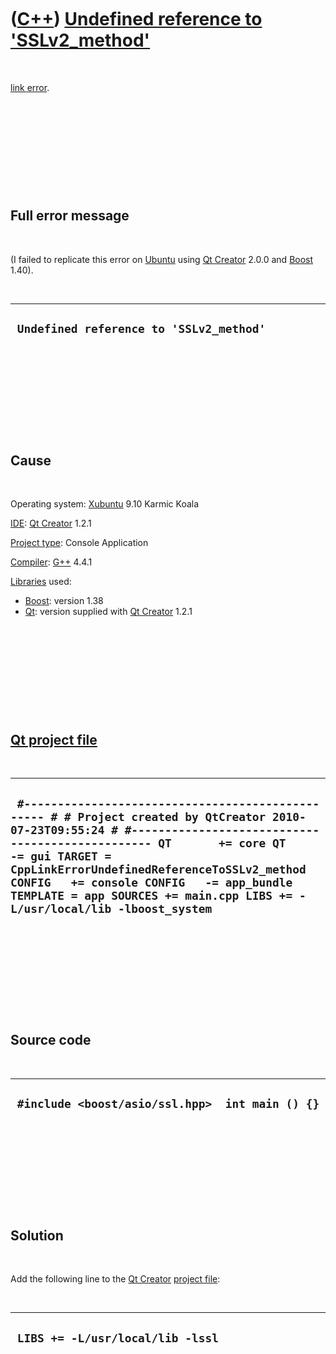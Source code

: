 
 

 

 

 

 

([C++](Cpp.md)) [Undefined reference to 'SSLv2\_method'](CppLinkErrorUndefinedReferenceToSSLv2_method.md)
===========================================================================================================

 

[link error](CppLinkError.md).

 

 

 

 

 

Full error message
------------------

 

(I failed to replicate this error on [Ubuntu](http://www.ubuntu.com)
using [Qt Creator](CppQtCreator.md) 2.0.0 and [Boost](CppBoost.md)
1.40).

 

  ------------------------------------------
  ` Undefined reference to 'SSLv2_method'`
  ------------------------------------------

 

 

 

 

 

Cause
-----

 

Operating system: [Xubuntu](http://www.xubuntu.org) 9.10 Karmic Koala

[IDE](CppIde.md): [Qt Creator](CppQtCreator.md) 1.2.1

[Project type](CppQtProjectType.md): Console Application

[Compiler](CppCompiler.md): [G++](CppGpp.md) 4.4.1

[Libraries](CppLibrary.md) used:

-   [Boost](CppBoost.md): version 1.38
-   [Qt](CppQt.md): version supplied with [Qt
    Creator](CppQtCreator.md) 1.2.1

 

 

 

 

 

[Qt project file](CppQtProjectFile.md)
---------------------------------------

 

  ------------------------------------------------------------------------------------------------------------------------------------------------------------------------------------------------------------------------------------------------------------------------------------------------------------------------------------------------------------------------------
  ` #------------------------------------------------- # # Project created by QtCreator 2010-07-23T09:55:24 # #------------------------------------------------- QT       += core QT       -= gui TARGET = CppLinkErrorUndefinedReferenceToSSLv2_method CONFIG   += console CONFIG   -= app_bundle TEMPLATE = app SOURCES += main.cpp LIBS += -L/usr/local/lib -lboost_system`
  ------------------------------------------------------------------------------------------------------------------------------------------------------------------------------------------------------------------------------------------------------------------------------------------------------------------------------------------------------------------------------

 

 

 

 

 

Source code
-----------

 

  --------------------------------------------------
  ` #include <boost/asio/ssl.hpp>  int main () {}`
  --------------------------------------------------

 

 

 

 

 

Solution
--------

 

Add the following line to the [Qt Creator](CppQtCreator.md) [project
file](CppQtProjectFile.md):

 

  -----------------------------------
  ` LIBS += -L/usr/local/lib -lssl`
  -----------------------------------

 

 

 

 

 

 

